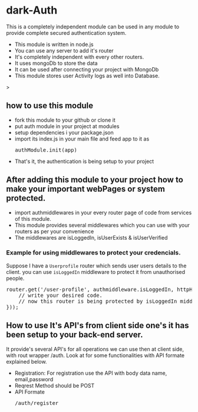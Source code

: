 # dark-Auth

This is a completely independent module can be used in any <bold>module</bold> to provide complete secured authentication system.

<ul>
    <li>This module is written in node.js</li>
    <li>You can use any server to add it's router</li>
    <li> It's completely independent with every other routers.</li>
    <li>It uses mongoDb to store the data</li>
    <li>It can be used after connecting your project with <bold>MongoDb</bold></li>
    <li>This module stores user Activity logs as well into Database.</li>
</ul>>

## how to use this module
<ul>
    <li>fork this module to your github or clone it</li>
    <li>put <bold>auth</bold> module in your project at modules</li>
    <li>setup dependencies i your <bold>package.json</bold></li>
    <li>import its <bold>index.js</bold> in your main file and feed app to it as
    <pre>authModule.init(app)</pre></li>
    <li>That's it, the authentication is being setup to your project</li>
</ul>

## After adding this module to your project how to make your important webPages or system protected.
<ul>
    <li>import authmiddlewares in your every router page of code from services of this module.</li>
    <li>This module provides several middlewares which you can use with your routers as per your convenience</li>
    <li>The middlewares are <bold>isLoggedIn</bold>, <bold>isUserExists</bold> & <bold>isUserVerified</bold></li>
</ul>

### Example for using middlewares to protect your credencials.
Suppose I have a <bold>`Userprofile`</bold> router which sends user users details to the client. you can use <bold>`isLoggedIn`</bold> middleware to protect it from unauthorised people.

<pre>
router.get('/user-profile', authmiddleware.isLoggedIn, httpHandler(async (req,res,next) =>{
    // write your desired code.
    // now this router is being protected by isLoggedIn middleware from unauthorised users.
}));
</pre>

## How to use It's API's from client side one's it has been setup to your back-end server.

It provide's several API's for all operations we can use then at client side, with rout wrapper <bold>/auth</bold>. Look at for some functionalities with API formate explained below.
<ul>
    <li><bold>Registration</bold>: For registration use the API with body data <bold>name</bold>, <bold>email</bold>,<bold>password</bold></li>
    <li>Reqrest Method should be <bold>POST</bold></li>
    <li><bold>API Formate</bold><pre><your-domain>/auth/register</pre></li>
</ul>